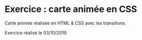 # Exercice : carte animée en CSS

Carte animée réalisée en HTML & CSS avec les transitions.

Exercice réalisé le 03/10/2019.